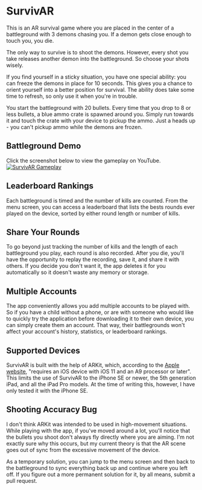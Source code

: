 # SurvivAR #
This is an AR survival game where you are placed in the center of a battleground with 3 demons chasing you. If a demon gets close enough to touch you, you die. 

The only way to survive is to shoot the demons. However, every shot you take releases another demon into the battleground. So choose your shots wisely.

If you find yourself in a sticky situation, you have one special ability: you can freeze the demons in place for 10 seconds. This gives you a chance to orient yourself into a better position for survival. The ability does take some time to refresh, so only use it when you're in trouble.

You start the battleground with 20 bullets. Every time that you drop to 8 or less bullets, a blue ammo crate is spawned around you. Simply run towards it and touch the crate with your device to pickup the ammo. Just a heads up - you can't pickup ammo while the demons are frozen.

## Battleground Demo ##
Click the screenshot below to view the gameplay on YouTube.
[![SurvivAR Gameplay](http://img.youtube.com/vi/eA8TgbR5NhU/0.jpg)](https://www.youtube.com/watch?v=eA8TgbR5NhU)

## Leaderboard Rankings ##
Each battleground is timed and the number of kills are counted. From the menu screen, you can access a leaderboard that lists the bests rounds ever played on the device, sorted by either round length or number of kills.

## Share Your Rounds ##
To go beyond just tracking the number of kills and the length of each battleground you play, each round is also recorded. After you die, you'll have the opportunity to replay the recording, save it, and share it with others. If you decide you don't want it, the app deletes it for you automatically so it doesn't waste any memory or storage.

## Multiple Accounts ##
The app conveniently allows you add multiple accounts to be played with. So if you have a child without a phone, or are with someone who would like to quickly try the application before downloading it to their own device, you can simply create them an account. That way, their battlegrounds won't affect your account's history, statistics, or leaderboard rankings.

## Supported Devices ##
SurvivAR is built with the help of ARKit, which, according to the [Apple website](https://www.apple.com/ca/ios/augmented-reality/), "requires an iOS device with iOS 11 and an A9 processor or later". This limits the use of SurvivAR to the iPhone SE or newer, the 5th generation iPad, and all the iPad Pro models. At the time of writing this, however, I have only tested it with the iPhone SE.

## Shooting Accuracy Bug ##
I don't think ARKit was intended to be used in high-movement situations. While playing with the app, if you've moved around a lot, you'll notice that the bullets you shoot don't always fly directly where you are aiming. I'm not exactly sure why this occurs, but my current theory is that the AR scene goes out of sync from the excessive movement of the device.

As a temporary solution, you can jump to the menu screen and then back to the battleground to sync everything back up and continue where you left off. If you figure out a more permanent solution for it, by all means, submit a pull request.